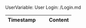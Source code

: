 ﻿UserVariable: User
Login: /Login.md

<table cellspacing="0" cellpadding="2" border="0">
<thead>
<tr>
<th>Timestamp</th>
<th style="width:10px"/>
<th>Content</th>
</tr>
</thead>
<tbody id="SnifferBody">
</tbody>
</table>